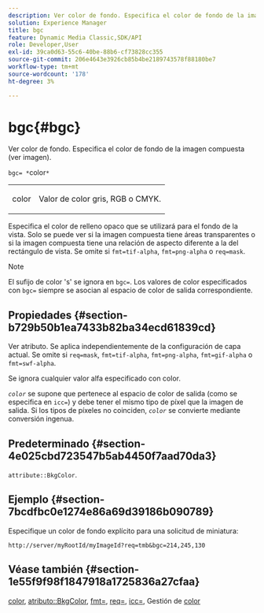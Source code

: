 ```yaml
---
description: Ver color de fondo. Especifica el color de fondo de la imagen compuesta (ver imagen).
solution: Experience Manager
title: bgc
feature: Dynamic Media Classic,SDK/API
role: Developer,User
exl-id: 39ca0d63-55c6-40be-88b6-cf73828cc355
source-git-commit: 206e4643e3926cb85b4be2189743578f88180be7
workflow-type: tm+mt
source-wordcount: '178'
ht-degree: 3%

---
```


# bgc{#bgc}

Ver color de fondo. Especifica el color de fondo de la imagen compuesta (ver imagen).

`bgc= *`color`*`

<table id="simpletable_998CF426296945FEA48D19E33B71A17E"> 
 <tr class="strow"> 
  <td class="stentry"> <p><span class="codeph"> <span class="varname"> color</span></span> </p> </td> 
  <td class="stentry"> <p>Valor de color gris, RGB o CMYK. </p></td> 
 </tr> 
</table>

Especifica el color de relleno opaco que se utilizará para el fondo de la vista. Solo se puede ver si la imagen compuesta tiene áreas transparentes o si la imagen compuesta tiene una relación de aspecto diferente a la del rectángulo de vista. Se omite si `fmt=tif-alpha`, `fmt=png-alpha` o `req=mask`.

>[!NOTE]
>
>El sufijo de color &#39;s&#39; se ignora en `bgc=`. Los valores de color especificados con `bgc=` siempre se asocian al espacio de color de salida correspondiente.

## Propiedades {#section-b729b50b1ea7433b82ba34ecd61839cd}

Ver atributo. Se aplica independientemente de la configuración de capa actual. Se omite si `req=mask`, `fmt=tif-alpha`, `fmt=png-alpha`, `fmt=gif-alpha` o `fmt=swf-alpha`.

Se ignora cualquier valor alfa especificado con color.

*`color`* se supone que pertenece al espacio de color de salida (como se especifica en  `icc=`) y debe tener el mismo tipo de píxel que la imagen de salida. Si los tipos de píxeles no coinciden, *`color`* se convierte mediante conversión ingenua.

## Predeterminado {#section-4e025cbd723547b5ab4450f7aad70da3}

`attribute::BkgColor`.

## Ejemplo {#section-7bcdfbc0e1274e86a69d39186b090789}

Especifique un color de fondo explícito para una solicitud de miniatura:

`http://server/myRootId/myImageId?req=tmb&bgc=214,245,130`

## Véase también {#section-1e55f9f98f1847918a1725836a27cfaa}

[color](../../../../../is-api/http-ref/image-serving-api-ref/c-http-protocol-reference/c-data-types/r-is-http-color.md#reference-0fdb264a3aed4bd78451bb55311f6e93),  [atributo::BkgColor](../../../../../is-api/image-catalog/image-serving-api-ref/c-image-catalog-reference/c-attributes-reference/r-bkgcolor.md#reference-ed53106ee50442d7a2dd3e1f60e6f0f8),  [fmt=](../../../../../is-api/http-ref/image-serving-api-ref/c-http-protocol-reference/c-command-reference/r-is-http-fmt.md#reference-cdf10043423b45ba9fe15157fb3ae37a),  [req=](../../../../../is-api/http-ref/image-serving-api-ref/c-http-protocol-reference/c-command-reference/r-req/r-req.md#reference-907cdb4a97034db7ad94695f25552e76),  [icc=](../../../../../is-api/http-ref/image-serving-api-ref/c-http-protocol-reference/c-command-reference/r-icc.md#reference-182b5679e21e4df3b4d330535a5a7517), Gestión de  [color](../../../../../is-api/http-ref/image-serving-api-ref/c-http-protocol-reference/c-syntax-and-features/r-color-management.md#reference-c7e4a72d589145189f7e4bcb6b4544d7)
